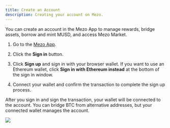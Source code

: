 ```yaml
---
title: Create an Account
description: Creating your account on Mezo.
---
```


You can create an account in the Mezo App to manage rewards, bridge assets, borrow and mint MUSD, and access Mezo Market.

1. Go to the [Mezo App](https://mezo.org/overview).

1. Click the **Sign in** button.

1. Click **Sign up** and sign in with your browser wallet. If you want to use an Ethereum wallet, click **Sign in with Ethereum instead** at the bottom of the sign in window.

1. Connect your wallet and confirm the transaction to complete the sign up process.

After you sign in and sign the transaction, your wallet will be connected to the account. You can bridge BTC from alternative addresses, but your connected wallet manages the account.

![](/docs/images/portal/signin.avif)

